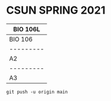 # CSUN SPRING 2021

BIO 106L |
---------|
BIO 106  |
---------|
 A2 |
---------|
 A3 |
 

```
git push -u origin main
```